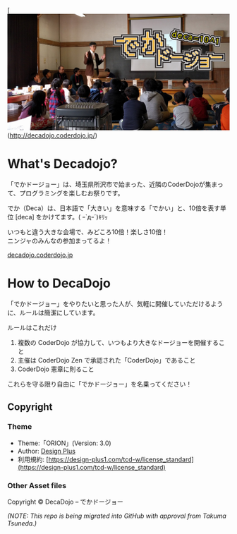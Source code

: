 [![DecaDojo Cover Photo](/img/ogp-decadojo.jpg)(http://decadojo.coderdojo.jp/)

# What's Decadojo?

「でかドージョー」は、埼玉県所沢市で始まった、近隣のCoderDojoが集まって、プログラミングを楽しむお祭りです。

でか（Deca）は、日本語で「大きい」を意味する「でかい」と、10倍を表す単位 [deca] をかけてます。( ｰ`дｰ´)ｷﾘｯ

いつもと違う大きな会場で、みどころ10倍！楽しさ10倍！   
ニンジャのみんなの参加まってるよ！

[decadojo.coderdojo.jp](http://decadojo.coderdojo.jp/)

# How to DecaDojo
「でかドージョー」をやりたいと思った人が、気軽に開催していただけるように、ルールは簡潔にしています。

ルールはこれだけ

1. 複数の CoderDojo が協力して、いつもより大きなドージョーを開催すること
2. 主催は CoderDojo Zen で承認された「CoderDojo」であること
3. CoderDojo 憲章に則ること

これらを守る限り自由に「でかドージョー」を名乗ってください！

## Copyright

### Theme

- Theme:「ORION」(Version: 3.0)
- Author: [Design Plus](http://design-plus1.com/tcd-w/)
- 利用規約: [https://design-plus1.com/tcd-w/license_standard](https://design-plus1.com/tcd-w/license_standard)

### Other Asset files

Copyright ©  DecaDojo – でかドージョー

_(NOTE: This repo is being migrated into GitHub with approval from Takuma Tsuneda.)_
